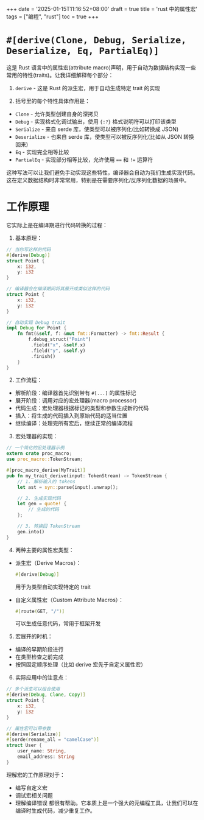 +++
date = '2025-01-15T11:16:52+08:00'
draft = true
title = 'rust 中的属性宏'
tags = ["编程", "rust"]
toc = true
+++

# `#[derive(Clone, Debug, Serialize, Deserialize, Eq, PartialEq)]`

这是 Rust 语言中的属性宏(attribute macro)声明，用于自动为数据结构实现一些常用的特性(traits)。让我详细解释每个部分：

1. `derive` - 这是 Rust 的派生宏，用于自动生成特定 trait 的实现

2. 括号里的每个特性具体作用是：

- `Clone` - 允许类型创建自身的深拷贝
- `Debug` - 实现格式化调试输出，使用 `{:?}` 格式说明符可以打印该类型
- `Serialize` - 来自 serde 库，使类型可以被序列化(比如转换成 JSON)
- `Deserialize` - 也来自 serde 库，使类型可以被反序列化(比如从 JSON 转换回来)
- `Eq` - 实现完全相等比较
- `PartialEq` - 实现部分相等比较，允许使用 `==` 和 `!=` 运算符

这种写法可以让我们避免手动实现这些特性，编译器会自动为我们生成实现代码。这在定义数据结构时非常常用，特别是在需要序列化/反序列化数据的场景中。

# 工作原理

它实际上是在编译期进行代码转换的过程：

1. 基本原理：
```rust
// 当你写这样的代码
#[derive(Debug)]
struct Point {
    x: i32,
    y: i32
}

// 编译器会在编译期间将其展开成类似这样的代码
struct Point {
    x: i32,
    y: i32
}

// 自动实现 Debug trait
impl Debug for Point {
    fn fmt(&self, f: &mut fmt::Formatter) -> fmt::Result {
        f.debug_struct("Point")
         .field("x", &self.x)
         .field("y", &self.y)
         .finish()
    }
}
```

2. 工作流程：
- 解析阶段：编译器首先识别带有 `#[...]` 的属性标记
- 展开阶段：调用对应的宏处理器(macro processor)
- 代码生成：宏处理器根据标记的类型和参数生成新的代码
- 插入：将生成的代码插入到原始代码的适当位置
- 继续编译：处理完所有宏后，继续正常的编译流程

3. 宏处理器的实现：
```rust
// 一个简化的宏处理器示例
extern crate proc_macro;
use proc_macro::TokenStream;

#[proc_macro_derive(MyTrait)]
pub fn my_trait_derive(input: TokenStream) -> TokenStream {
    // 1. 解析输入的 tokens
    let ast = syn::parse(input).unwrap();

    // 2. 生成实现代码
    let gen = quote! {
        // 生成的代码
    };

    // 3. 转换回 TokenStream
    gen.into()
}
```

4. 两种主要的属性宏类型：

- 派生宏（Derive Macros）：
  ```rust
  #[derive(Debug)]
  ```
  用于为类型自动实现特定的 trait

- 自定义属性宏（Custom Attribute Macros）：
  ```rust
  #[route(GET, "/")]
  ```
  可以生成任意代码，常用于框架开发

5. 宏展开的时机：
- 编译的早期阶段进行
- 在类型检查之前完成
- 按照固定顺序处理（比如 derive 宏先于自定义属性宏）

6. 实际应用中的注意点：
```rust
// 多个派生可以组合使用
#[derive(Debug, Clone, Copy)]
struct Point {
    x: i32,
    y: i32
}

// 属性宏可以带参数
#[derive(Serialize)]
#[serde(rename_all = "camelCase")]
struct User {
    user_name: String,
    email_address: String
}
```

理解宏的工作原理对于：
- 编写自定义宏
- 调试宏相关问题
- 理解编译错误
都很有帮助。它本质上是一个强大的元编程工具，让我们可以在编译时生成代码，减少重复工作。
